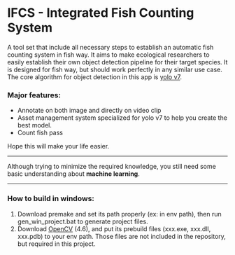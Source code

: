 # IFCS - Integrated Fish Counting System

A tool set that include all necessary steps to establish an automatic fish counting system in fish way. It aims to make ecological researchers to easily establish their own object detection pipeline for their target species. It is designed for fish way, but should work perfectly in any similar use case. The core algorithm for object detection in this app is [yolo v7](https://github.com/WongKinYiu/yolov7). 

### Major features:
* Annotate on both image and directly on video clip
* Asset management system specialized for yolo v7 to help you create the best model.
* Count fish pass

Hope this will make your life easier. 
___
Although trying to minimize the required knowledge, you still need some basic understanding about **machine learning**.

___
### How to build in windows:

1. Download premake and set its path properly (ex: in env path), then run gen_win_project.bat to generate project files.
2. Download [OpenCV](https://opencv.org/releases/) (4.6), and put its prebuild files (xxx.exe, xxx.dll, xxx.pdb) to your env path. Those files are not included in the repository, but required in this project.
